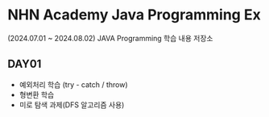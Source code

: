 # NHN Academy Java Programming Ex
(2024.07.01 ~ 2024.08.02) JAVA Programming 학습 내용 저장소

## DAY01
- 예외처리 학습 (try - catch / throw)
- 형변환 학습
- 미로 탐색 과제(DFS 알고리즘 사용)
